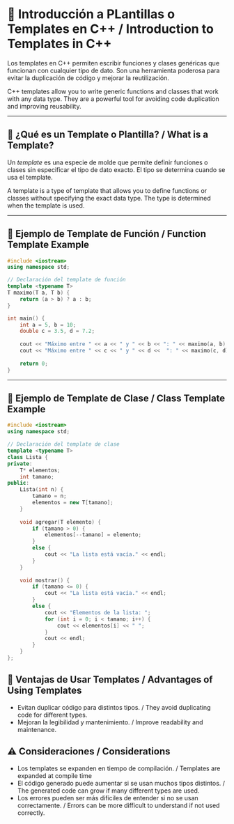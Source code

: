 # 🧠 Introducción a PLantillas o Templates en C++ / Introduction to Templates in C++

Los templates en C++ permiten escribir funciones y clases genéricas que funcionan con cualquier tipo de dato. Son una herramienta poderosa para evitar la duplicación de código y mejorar la reutilización.

C++ templates allow you to write generic functions and classes that work with any data type. They are a powerful tool for avoiding code duplication and improving reusability.

---

## 📌 ¿Qué es un Template o Plantilla? / What is a Template?

Un *template* es una especie de molde que permite definir funciones o clases sin especificar el tipo de dato exacto. El tipo se determina cuando se usa el template.

A template is a type of template that allows you to define functions or classes without specifying the exact data type. The type is determined when the template is used.

---

## 🔧 Ejemplo de Template de Función / Function Template Example

```cpp
#include <iostream>
using namespace std;

// Declaración del template de función
template <typename T>
T maximo(T a, T b) {
    return (a > b) ? a : b;
}

int main() {
    int a = 5, b = 10;
    double c = 3.5, d = 7.2;
    
    cout << "Máximo entre " << a << " y " << b << ": " << maximo(a, b) << endl;
    cout << "Máximo entre " << c << " y " << d <<  ": " << maximo(c, d) << endl;
    
    return 0;
}

```
---

## 🔧 Ejemplo de Template de Clase / Class Template Example

``` cpp
#include <iostream>
using namespace std;

// Declaración del template de clase
template <typename T>
class Lista {
private:
    T* elementos;
    int tamano;
public:
    Lista(int n) {
        tamano = n;
        elementos = new T[tamano];
    }
    
    void agregar(T elemento) {
        if (tamano > 0) {
            elementos[--tamano] = elemento;
        }
        else {
            cout << "La lista está vacía." << endl;
        }
    }
    
    void mostrar() {
        if (tamano <= 0) {
            cout << "La lista está vacía." << endl;
        }
        else {
            cout << "Elementos de la lista: ";
            for (int i = 0; i < tamano; i++) {
                cout << elementos[i] << " ";
            }
            cout << endl;
        }
    }
};  


```


## 🧩 Ventajas de Usar Templates / Advantages of Using Templates
<ul>
<li>Evitan duplicar código para distintos tipos. / They avoid duplicating code for different types. </li>

<li>Mejoran la legibilidad y mantenimiento. / Improve readability and maintenance.</li>
</ul>

## ⚠️ Consideraciones / Considerations
<ul>
<li>Los templates se expanden en tiempo de compilación. / Templates are expanded at compile time</li>

<li>El código generado puede aumentar si se usan muchos tipos distintos. / The generated code can grow if many different types are used.</li>

<li>Los errores pueden ser más difíciles de entender si no se usan correctamente. / Errors can be more difficult to understand if not used correctly.</li>